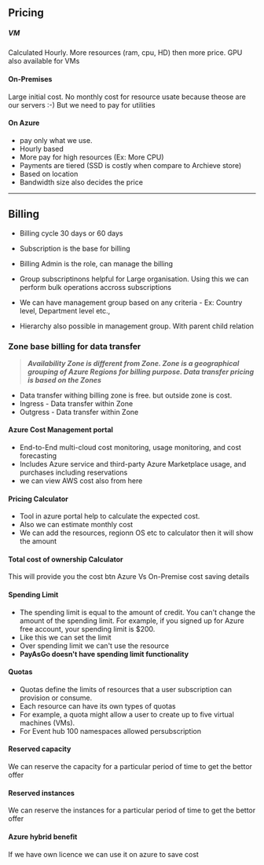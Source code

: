 
## Pricing
##### VM
Calculated Hourly. More resources (ram, cpu, HD) then more price. GPU also available for VMs

#### On-Premises
Large initial cost. No monthly cost for resource usate because theose are our servers :-)
But we need to pay for utilities


#### On Azure
- pay only what we use.
- Hourly based
- More pay for high resources (Ex: More CPU)
- Payments are tiered (SSD is costly when compare to Archieve store)
- Based on location
- Bandwidth size also decides the price

---

## Billing
- Billing cycle 30 days or 60 days
- Subscription is the base for billing
- Billing Admin is the role, can manage the billing

- Group subscriptinons helpful for Large organisation. Using this we can perform bulk operations accross subscriptions
- We can have management group based on any criteria - Ex: Country level, Department
level etc.,
- Hierarchy also possible in management group. With parent child relation

### Zone base billing for data transfer
>***Availability Zone is different from Zone. Zone is a geographical grouping of Azure Regions for billing purpose. Data transfer pricing is based on the Zones***
- Data transfer withing billing zone  is free. but outside zone is cost.
- Ingress - Data transfer within Zone
- Outgress - Data transfer within Zone



#### Azure Cost Management portal
- End-to-End multi-cloud cost monitoring, usage monitoring, and cost forecasting
- Includes Azure service and third-party Azure Marketplace usage, and purchases including reservations
- we can  view AWS cost also from here

#### Pricing Calculator
- Tool in azure portal help to calculate the expected cost.
- Also we can estimate monthly cost
- We can add the resources, regionn OS etc to calculator then it will show the amount

#### Total cost of ownership Calculator
This will provide you the cost btn Azure Vs On-Premise cost saving details

#### Spending Limit
 - The spending limit is equal to the amount of credit. You can't change the amount of the spending limit. For example, if you signed up for Azure free account, your spending limit is $200.
 - Like this we can set the limit
 - Over spending limit we can't use the resource
 - **PayAsGo doesn't have spending limit functionality**


 #### Quotas
- Quotas define the limits of resources that a user subscription can provision or consume.
- Each resource can have its own types of quotas
- For example, a quota might allow a user to create up to five virtual machines (VMs).
- For Event hub 100 namespaces allowed persubscription


#### Reserved capacity
We can reserve the capacity for a particular period of time to get the bettor offer

#### Reserved instances
We can reserve the instances for a particular period of time to get the bettor offer


#### Azure hybrid benefit
If we have own licence we can use it on azure to save cost
